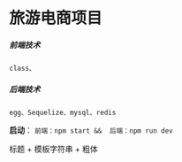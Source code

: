 # 旅游电商项目

##### 前端技术

`class、`

##### 后端技术

`egg、Sequelize、mysql、redis`

**启动**： `前端：npm start &&  后端：npm run dev`

标题 + 模板字符串 +  粗体
